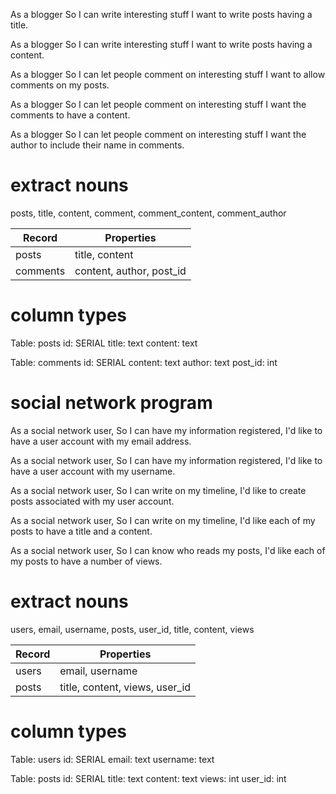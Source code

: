 As a blogger
So I can write interesting stuff
I want to write posts having a title.

As a blogger
So I can write interesting stuff
I want to write posts having a content.

As a blogger
So I can let people comment on interesting stuff
I want to allow comments on my posts.

As a blogger
So I can let people comment on interesting stuff
I want the comments to have a content.

As a blogger
So I can let people comment on interesting stuff
I want the author to include their name in comments.

# extract nouns

posts, title, content, comment, comment_content, comment_author

| Record                | Properties               |
| --------------------- | ------------------------ |
| posts                 | title, content           |
| comments              | content, author, post_id |


# column types

Table: posts
id: SERIAL
title: text
content: text

Table: comments
id: SERIAL
content: text
author: text
post_id: int


# social network program

As a social network user,
So I can have my information registered,
I'd like to have a user account with my email address.

As a social network user,
So I can have my information registered,
I'd like to have a user account with my username.

As a social network user,
So I can write on my timeline,
I'd like to create posts associated with my user account.

As a social network user,
So I can write on my timeline,
I'd like each of my posts to have a title and a content.

As a social network user,
So I can know who reads my posts,
I'd like each of my posts to have a number of views.

# extract nouns

users, email, username, posts, user_id, title, content, views

| Record                | Properties                     |
| --------------------- | -----------------------------  |
| users                 | email, username                |
| posts                 | title, content, views, user_id |

# column types

Table: users
id: SERIAL
email: text
username: text

Table: posts
id: SERIAL
title: text
content: text
views: int
user_id: int